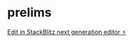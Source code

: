 # prelims

[Edit in StackBlitz next generation editor ⚡️](https://stackblitz.com/~/github.com/luxlucielle/prelims)